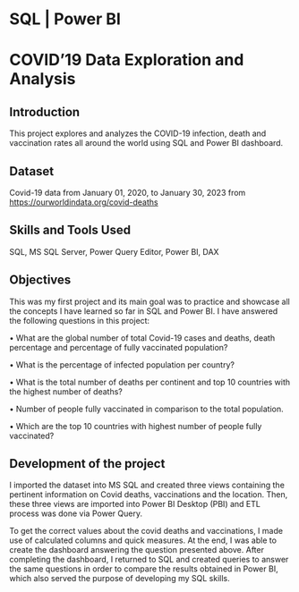 # SQL | Power BI
# COVID’19 Data Exploration and Analysis
## Introduction
This project explores and analyzes the COVID-19 infection, death and vaccination rates all around the world using SQL and Power BI dashboard.
## Dataset
Covid-19 data from January 01, 2020, to January 30, 2023 from https://ourworldindata.org/covid-deaths
## Skills and Tools Used
SQL, MS SQL Server, Power Query Editor, Power BI, DAX
## Objectives
This was my first project and its main goal was to practice and showcase all the concepts I have learned so far in SQL and Power BI. I have answered the following questions in this project:

•	What are the global number of total Covid-19 cases and deaths, death percentage and percentage of fully vaccinated population?

•	What is the percentage of infected population per country?

•	What is the total number of deaths per continent and top 10 countries with the highest number of deaths?

•	Number of people fully vaccinated in comparison to the total population.

•	Which are the top 10 countries with highest number of people fully vaccinated?

## Development of the project

I imported the dataset into MS SQL and created three views containing the pertinent information on Covid deaths, vaccinations and the location. Then, these three views are imported into Power BI Desktop (PBI) and ETL process was done via Power Query.

To get the correct values about the covid deaths and vaccinations, I made use of  calculated columns and quick measures. At the end, I was able to create the dashboard answering the question presented above.
After completing the dashboard, I returned to SQL and created queries to answer the same questions in order to compare the results obtained in Power BI, which also served the purpose of developing my SQL skills.
